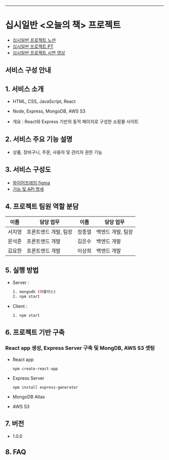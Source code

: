 <hr />

# 십시일반 <오늘의  책> 프로젝트

- [십시일반 프로젝트 노션](https://www.notion.so/jeongjong10/10-9ef4a4280f4e4d838ababa958e3ec6f0)
- [십시일반 프로젝트 PT](https://run.wunderpresentation.com/63e5d1dde3aba5c8e8b70e25#0,0)
- [십시일반 프로젝트 시연 영상](https://drive.google.com/file/d/14NiarDoJ2YKd9BtHTzIitbxn6-LmJExK/view?usp=share_link)

## 서비스 구성 안내

## 1. 서비스 소개

- HTML, CSS, JavaScript, React
- Node, Express, MongoDB, AWS S3

- 개요 : React와 Express 기반의 동적 페이지로 구성한 쇼핑몰 사이트


## 2. 서비스 주요 기능 설명

  - 상품, 장바구니, 주문, 사용자 및 관리자 권한 기능

## 3. 서비스 구성도
  - [와이어프레임 figma](https://www.figma.com/file/yr7i1KO0DRpgRhR3tmml64/elice-1%EC%B0%A8-%ED%8C%80-%ED%94%84%EB%A1%9C%EC%A0%9D%ED%8A%B8?node-id=311%3A2)
  - [기능 및 API 명세](https://www.notion.so/API-d25a39b6f4ec4f18a1b6b9e2f92928d1)

## 4. 프로젝트 팀원 역할 분담

| 이름 | 담당 업무 | 이름 | 담당 업무 |
| ------ | ------ | ------ | ------ |
| 서지영 | 프론트엔드 개발, 팀장 | 정종열 | 백엔드 개발, 팀장 |
| 문석준 | 프론트엔드 개발 | 김은수 | 백엔드 개발 |
| 김요한 | 프론트엔드 개발 | 이상희 | 백엔드 개발 |


## 5. 실행 방법
- Server : 
  ```bash
  1. mongodb (아틀라스)
  2. npm start
  ```
- Client :
  ```bash
  1. npm start
  ```
## 6. 프로젝트 기반 구축

### React app 생성, Express Server 구축 및 MongDB, AWS S3 셋팅

- React app
  ```
  npm create-react-app
  ```
- Express Server
  ```
  npm install express-generator
  ```
- MongoDB Atlas

- AWS S3

## 7. 버전
  - 1.0.0

## 8. FAQ

